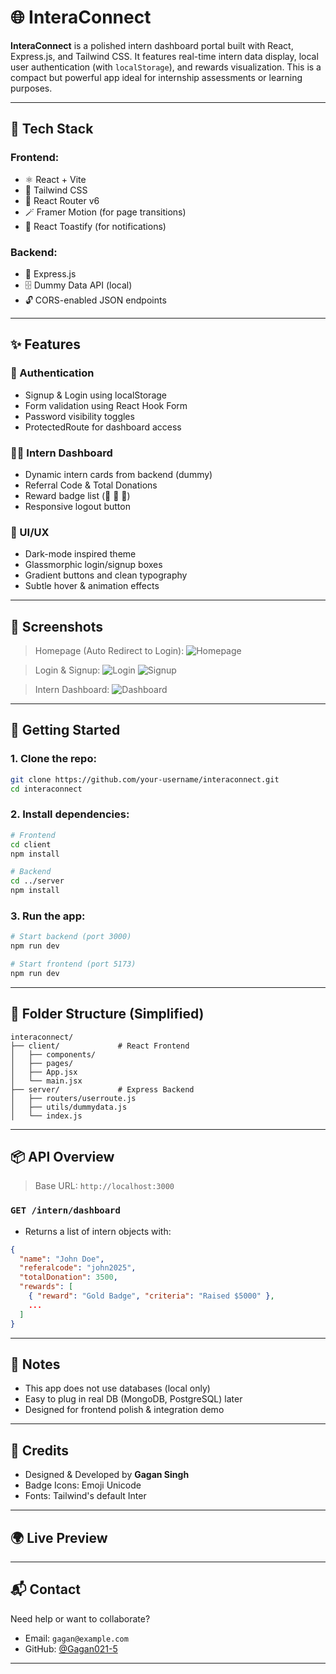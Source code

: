 # 🌐 InteraConnect

**InteraConnect** is a polished intern dashboard portal built with React, Express.js, and Tailwind CSS. It features real-time intern data display, local user authentication (with `localStorage`), and rewards visualization. This is a compact but powerful app ideal for internship assessments or learning purposes.

---

## 🚀 Tech Stack

### Frontend:

* ⚛️ React + Vite
* 💅 Tailwind CSS
* 🔄 React Router v6
* 🪄 Framer Motion (for page transitions)
* 🔔 React Toastify (for notifications)

### Backend:

* 🧠 Express.js
* 🗄 Dummy Data API (local)
* 🔓 CORS-enabled JSON endpoints

---

## ✨ Features

### 👤 Authentication

* Signup & Login using localStorage
* Form validation using React Hook Form
* Password visibility toggles
* ProtectedRoute for dashboard access

### 🧑‍💻 Intern Dashboard

* Dynamic intern cards from backend (dummy)
* Referral Code & Total Donations
* Reward badge list (🥇 🥈 🥉)
* Responsive logout button

### 🌟 UI/UX

* Dark-mode inspired theme
* Glassmorphic login/signup boxes
* Gradient buttons and clean typography
* Subtle hover & animation effects

---

## 📸 Screenshots

> Homepage (Auto Redirect to Login):
> ![Homepage](./screenshots/homepage.png)

> Login & Signup:
> ![Login](./screenshots/login.png)
> ![Signup](./screenshots/signup.png)

> Intern Dashboard:
> ![Dashboard](./screenshots/dashboard.png)

---

## 🧪 Getting Started

### 1. Clone the repo:

```bash
git clone https://github.com/your-username/interaconnect.git
cd interaconnect
```

### 2. Install dependencies:

```bash
# Frontend
cd client
npm install

# Backend
cd ../server
npm install
```

### 3. Run the app:

```bash
# Start backend (port 3000)
npm run dev

# Start frontend (port 5173)
npm run dev
```

---

## 🔐 Folder Structure (Simplified)

```
interaconnect/
├── client/             # React Frontend
│   ├── components/
│   ├── pages/
│   ├── App.jsx
│   └── main.jsx
├── server/             # Express Backend
│   ├── routers/userroute.js
│   ├── utils/dummydata.js
│   └── index.js
```

---

## 📦 API Overview

> Base URL: `http://localhost:3000`

### `GET /intern/dashboard`

* Returns a list of intern objects with:

```json
{
  "name": "John Doe",
  "referalcode": "john2025",
  "totalDonation": 3500,
  "rewards": [
    { "reward": "Gold Badge", "criteria": "Raised $5000" },
    ...
  ]
}
```

---

## 📌 Notes

* This app does not use databases (local only)
* Easy to plug in real DB (MongoDB, PostgreSQL) later
* Designed for frontend polish & integration demo

---

## 🙌 Credits

* Designed & Developed by **Gagan Singh**
* Badge Icons: Emoji Unicode
* Fonts: Tailwind's default Inter


---

## 🌍 Live Preview 


---

## 📬 Contact

Need help or want to collaborate?

* Email: `gagan@example.com`
* GitHub: [@Gagan021-5](https://github.com/Gagan021-5)

---
